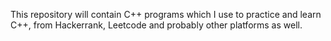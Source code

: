 
This repository will contain C++ programs which I use to practice and learn C++, from Hackerrank, Leetcode and probably other platforms as well.
